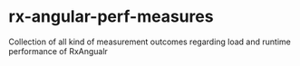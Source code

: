 # rx-angular-perf-measures
Collection of all kind of measurement outcomes regarding load and runtime performance of RxAngualr
